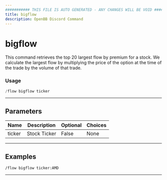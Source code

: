 ```yaml
---
########### THIS FILE IS AUTO GENERATED - ANY CHANGES WILL BE VOID ###########
title: bigflow
description: OpenBB Discord Command
---
```


# bigflow

This command retrieves the top 20 largest flow by premium for a stock. We calculate the largest flow by multiplying the price of the option at the time of the trade by the volume of that trade.

### Usage

```python wordwrap
/flow bigflow ticker
```

---

## Parameters

| Name | Description | Optional | Choices |
| ---- | ----------- | -------- | ------- |
| ticker | Stock Ticker | False | None |


---

## Examples

```
/flow bigflow ticker:AMD
```

---
